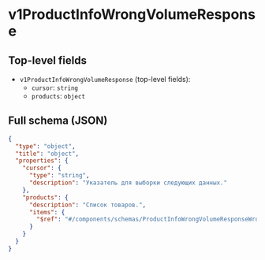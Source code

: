 # v1ProductInfoWrongVolumeResponse

## Top-level fields
- `v1ProductInfoWrongVolumeResponse` (top-level fields):
  - `cursor`: `string`
  - `products`: `object`

## Full schema (JSON)
```json
{
  "type": "object",
  "title": "object",
  "properties": {
    "cursor": {
      "type": "string",
      "description": "Указатель для выборки следующих данных."
    },
    "products": {
      "description": "Список товаров.",
      "items": {
        "$ref": "#/components/schemas/ProductInfoWrongVolumeResponseWrongVolumeProduct"
      }
    }
  }
}
```
